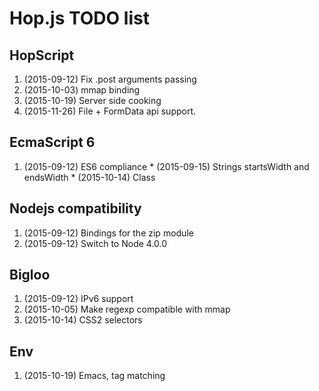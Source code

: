 
Hop.js TODO list
================


HopScript
---------

  1. (2015-09-12) Fix .post arguments passing
  2. (2015-10-03) mmap binding
  3. (2015-10-19) Server side cooking
  4. (2015-11-26) File + FormData api support.


EcmaScript 6
------------

  1. (2015-09-12) ES6 compliance
    * (2015-09-15) Strings startsWidth and endsWidth
    * (2015-10-14) Class


Nodejs compatibility
--------------------

  1. (2015-09-12) Bindings for the zip module
  2. (2015-09-12) Switch to Node 4.0.0


Bigloo
------

  1. (2015-09-12) IPv6 support
  2. (2015-10-05) Make regexp compatible with mmap
  3. (2015-10-14) CSS2 selectors


Env
---

  1. (2015-10-19) Emacs, tag matching
